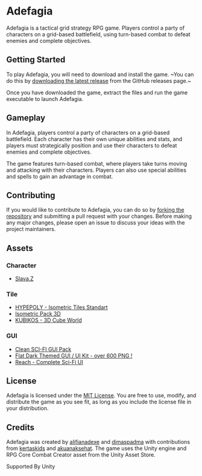 # Adefagia

Adefagia is a tactical grid strategy RPG game. Players control a party of characters on a grid-based battlefield, using turn-based combat to defeat enemies and complete objectives.

## Getting Started
To play Adefagia, you will need to download and install the game. ~You can do this by [downloading the latest release](https://github.com/gac-research-club/adefagia-dev/releases) from the GitHub releases page.~

Once you have downloaded the game, extract the files and run the game executable to launch Adefagia.

## Gameplay
In Adefagia, players control a party of characters on a grid-based battlefield. Each character has their own unique abilities and stats, and players must strategically position and use their characters to defeat enemies and complete objectives.

The game features turn-based combat, where players take turns moving and attacking with their characters. Players can also use special abilities and spells to gain an advantage in combat.

## Contributing
If you would like to contribute to Adefagia, you can do so by [forking the repository](https://github.com/gac-research-club/adefagia-dev/fork) and submitting a pull request with your changes. Before making any major changes, please open an issue to discuss your ideas with the project maintainers.

## Assets

### Character
- [Slava.Z](https://assetstore.unity.com/publishers/12193)

### Tile
- [HYPEPOLY - Isometric Tiles Standart](https://assetstore.unity.com/packages/3d/environments/hypepoly-isometric-tiles-standart-192177)
- [Isometric Pack 3D](https://assetstore.unity.com/packages/3d/environments/fantasy/isometric-pack-3d-62262)
- [KUBIKOS - 3D Cube World](https://assetstore.unity.com/packages/3d/environments/kubikos-3d-cube-world-117341)

### GUI
- [Clean SCI-FI GUI Pack](https://assetstore.unity.com/packages/2d/gui/clean-sci-fi-gui-pack-183901)
- [Flat Dark Themed GUI / UI Kit - over 600 PNG !](https://assetstore.unity.com/packages/2d/gui/flat-dark-themed-gui-ui-kit-over-600-png-185301)
- [Reach - Complete Sci-Fi UI](https://assetstore.unity.com/packages/2d/gui/reach-complete-sci-fi-ui-227547)

## License
Adefagia is licensed under the [MIT License](https://opensource.org/licenses/MIT). You are free to use, modify, and distribute the game as you see fit, as long as you include the license file in your distribution.

## Credits
Adefagia was created by [alifianadexe](https://github.com/alifianadexe) and [dimaspadma](https://github.com/dimaspadma) with contributions from [kertaskids](https://github.com/kertaskids) and [akuanaksehat](https://github.com/akuanaksehat). The game uses the Unity engine and RPG Core Combat Creator asset from the Unity Asset Store.

Supported By Unity
